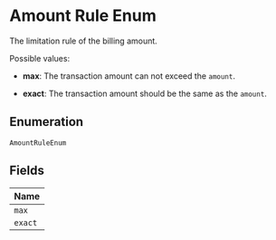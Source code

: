 
# Amount Rule Enum

The limitation rule of the billing amount.

Possible values:

* **max**: The transaction amount can not exceed the `amount`.

* **exact**: The transaction amount should be the same as the `amount`.

## Enumeration

`AmountRuleEnum`

## Fields

| Name |
|  --- |
| `max` |
| `exact` |

